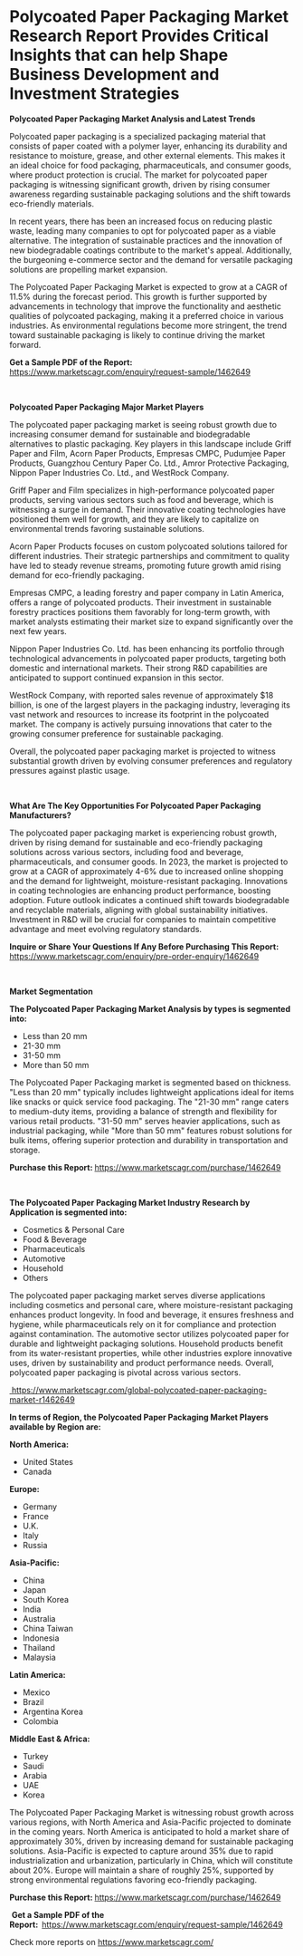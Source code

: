 <p><h1>Polycoated Paper Packaging Market Research Report Provides Critical Insights that can help Shape Business Development and Investment Strategies</h1></p><p><strong>Polycoated Paper Packaging Market Analysis and Latest Trends</strong></p>
<p><p>Polycoated paper packaging is a specialized packaging material that consists of paper coated with a polymer layer, enhancing its durability and resistance to moisture, grease, and other external elements. This makes it an ideal choice for food packaging, pharmaceuticals, and consumer goods, where product protection is crucial. The market for polycoated paper packaging is witnessing significant growth, driven by rising consumer awareness regarding sustainable packaging solutions and the shift towards eco-friendly materials.</p><p>In recent years, there has been an increased focus on reducing plastic waste, leading many companies to opt for polycoated paper as a viable alternative. The integration of sustainable practices and the innovation of new biodegradable coatings contribute to the market's appeal. Additionally, the burgeoning e-commerce sector and the demand for versatile packaging solutions are propelling market expansion.</p><p>The Polycoated Paper Packaging Market is expected to grow at a CAGR of 11.5% during the forecast period. This growth is further supported by advancements in technology that improve the functionality and aesthetic qualities of polycoated packaging, making it a preferred choice in various industries. As environmental regulations become more stringent, the trend toward sustainable packaging is likely to continue driving the market forward.</p></p>
<p><strong>Get a Sample PDF of the Report:&nbsp;</strong> <a href="https://www.marketscagr.com/enquiry/request-sample/1462649?utm_campaign=1909&utm_medium=2&utm_source=Github&utm_content=ia&utm_term=03022025&utm_id=polycoated-paper-packaging">https://www.marketscagr.com/enquiry/request-sample/1462649</a></p>
<p>&nbsp;</p>
<p><strong>Polycoated Paper Packaging Major Market Players</strong></p>
<p><p>The polycoated paper packaging market is seeing robust growth due to increasing consumer demand for sustainable and biodegradable alternatives to plastic packaging. Key players in this landscape include Griff Paper and Film, Acorn Paper Products, Empresas CMPC, Pudumjee Paper Products, Guangzhou Century Paper Co. Ltd., Amror Protective Packaging, Nippon Paper Industries Co. Ltd., and WestRock Company.</p><p>Griff Paper and Film specializes in high-performance polycoated paper products, serving various sectors such as food and beverage, which is witnessing a surge in demand. Their innovative coating technologies have positioned them well for growth, and they are likely to capitalize on environmental trends favoring sustainable solutions.</p><p>Acorn Paper Products focuses on custom polycoated solutions tailored for different industries. Their strategic partnerships and commitment to quality have led to steady revenue streams, promoting future growth amid rising demand for eco-friendly packaging.</p><p>Empresas CMPC, a leading forestry and paper company in Latin America, offers a range of polycoated products. Their investment in sustainable forestry practices positions them favorably for long-term growth, with market analysts estimating their market size to expand significantly over the next few years.</p><p>Nippon Paper Industries Co. Ltd. has been enhancing its portfolio through technological advancements in polycoated paper products, targeting both domestic and international markets. Their strong R&D capabilities are anticipated to support continued expansion in this sector.</p><p>WestRock Company, with reported sales revenue of approximately $18 billion, is one of the largest players in the packaging industry, leveraging its vast network and resources to increase its footprint in the polycoated market. The company is actively pursuing innovations that cater to the growing consumer preference for sustainable packaging.</p><p>Overall, the polycoated paper packaging market is projected to witness substantial growth driven by evolving consumer preferences and regulatory pressures against plastic usage.</p></p>
<p>&nbsp;</p>
<p><strong>What Are The Key Opportunities For Polycoated Paper Packaging Manufacturers?</strong></p>
<p><p>The polycoated paper packaging market is experiencing robust growth, driven by rising demand for sustainable and eco-friendly packaging solutions across various sectors, including food and beverage, pharmaceuticals, and consumer goods. In 2023, the market is projected to grow at a CAGR of approximately 4-6% due to increased online shopping and the demand for lightweight, moisture-resistant packaging. Innovations in coating technologies are enhancing product performance, boosting adoption. Future outlook indicates a continued shift towards biodegradable and recyclable materials, aligning with global sustainability initiatives. Investment in R&D will be crucial for companies to maintain competitive advantage and meet evolving regulatory standards.</p></p>
<p><strong>Inquire or Share Your Questions If Any Before Purchasing This Report:</strong> <a href="https://www.marketscagr.com/enquiry/pre-order-enquiry/1462649?utm_campaign=1909&utm_medium=2&utm_source=Github&utm_content=ia&utm_term=03022025&utm_id=polycoated-paper-packaging">https://www.marketscagr.com/enquiry/pre-order-enquiry/1462649</a></p>
<p>&nbsp;</p>
<p><strong>Market Segmentation</strong></p>
<p><strong>The Polycoated Paper Packaging Market Analysis by types is segmented into:</strong></p>
<p><ul><li>Less than 20 mm</li><li>21-30 mm</li><li>31-50 mm</li><li>More than 50 mm</li></ul></p>
<p><p>The Polycoated Paper Packaging market is segmented based on thickness. "Less than 20 mm" typically includes lightweight applications ideal for items like snacks or quick service food packaging. The "21-30 mm" range caters to medium-duty items, providing a balance of strength and flexibility for various retail products. "31-50 mm" serves heavier applications, such as industrial packaging, while "More than 50 mm" features robust solutions for bulk items, offering superior protection and durability in transportation and storage.</p></p>
<p><strong>Purchase this Report:&nbsp;</strong><a href="https://www.marketscagr.com/purchase/1462649?utm_campaign=1909&utm_medium=2&utm_source=Github&utm_content=ia&utm_term=03022025&utm_id=polycoated-paper-packaging">https://www.marketscagr.com/purchase/1462649</a></p>
<p>&nbsp;</p>
<p><strong>The Polycoated Paper Packaging Market Industry Research by Application is segmented into:</strong></p>
<p><ul><li>Cosmetics & Personal Care</li><li>Food & Beverage</li><li>Pharmaceuticals</li><li>Automotive</li><li>Household</li><li>Others</li></ul></p>
<p><p>The polycoated paper packaging market serves diverse applications including cosmetics and personal care, where moisture-resistant packaging enhances product longevity. In food and beverage, it ensures freshness and hygiene, while pharmaceuticals rely on it for compliance and protection against contamination. The automotive sector utilizes polycoated paper for durable and lightweight packaging solutions. Household products benefit from its water-resistant properties, while other industries explore innovative uses, driven by sustainability and product performance needs. Overall, polycoated paper packaging is pivotal across various sectors.</p></p>
<p><a href="https://www.marketscagr.com/global-polycoated-paper-packaging-market-r1462649?utm_campaign=1909&utm_medium=2&utm_source=Github&utm_content=ia&utm_term=03022025&utm_id=polycoated-paper-packaging">&nbsp;https://www.marketscagr.com/global-polycoated-paper-packaging-market-r1462649</a></p>
<p><strong>In terms of Region, the Polycoated Paper Packaging Market Players available by Region are:</strong></p>
<p>
    <p> <strong> North America: </strong>
        <ul>
            <li>United States</li>
            <li>Canada</li>
        </ul>
        </p> 
    <p> <strong> Europe: </strong>
        <ul>
            <li>Germany</li>
            <li>France</li>
            <li>U.K.</li>
            <li>Italy</li>
            <li>Russia</li>
        </ul>
        </p> 
    <p> <strong> Asia-Pacific: </strong>
        <ul>
            <li>China</li>
            <li>Japan</li>
            <li>South Korea</li>
            <li>India</li>
            <li>Australia</li>
            <li>China Taiwan</li>
            <li>Indonesia</li>
            <li>Thailand</li>
            <li>Malaysia</li>
        </ul>
        </p> 
    <p> <strong> Latin America: </strong>
        <ul>
            <li>Mexico</li>
            <li>Brazil</li>
            <li>Argentina Korea</li>
            <li>Colombia</li>
        </ul>
        </p> 
    <p> <strong> Middle East & Africa: </strong>
        <ul>
            <li>Turkey</li>
            <li>Saudi</li>
            <li>Arabia</li>
            <li>UAE</li>
            <li>Korea</li>
        </ul>
    </p>
    </p>
<p><p>The Polycoated Paper Packaging Market is witnessing robust growth across various regions, with North America and Asia-Pacific projected to dominate in the coming years. North America is anticipated to hold a market share of approximately 30%, driven by increasing demand for sustainable packaging solutions. Asia-Pacific is expected to capture around 35% due to rapid industrialization and urbanization, particularly in China, which will constitute about 20%. Europe will maintain a share of roughly 25%, supported by strong environmental regulations favoring eco-friendly packaging.</p></p>
<p><strong>Purchase this Report: </strong><a href="https://www.marketscagr.com/purchase/1462649?utm_campaign=1909&utm_medium=2&utm_source=Github&utm_content=ia&utm_term=03022025&utm_id=polycoated-paper-packaging">https://www.marketscagr.com/purchase/1462649</a></p>
<p>&nbsp;<strong>Get a Sample PDF of the Report:&nbsp;&nbsp;</strong><a href="https://www.marketscagr.com/enquiry/request-sample/1462649?utm_campaign=1909&utm_medium=2&utm_source=Github&utm_content=ia&utm_term=03022025&utm_id=polycoated-paper-packaging">https://www.marketscagr.com/enquiry/request-sample/1462649</a></p>
<p><strong></strong></p>
<p>Check more reports on <a href="https://www.marketscagr.com/?utm_campaign=1909&utm_medium=2&utm_source=Github&utm_content=ia&utm_term=03022025&utm_id=polycoated-paper-packaging">https://www.marketscagr.com/</a></p>
